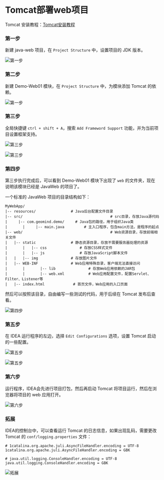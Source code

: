 # Tomcat部署web项目

Tomcat 安装教程：[Tomcat安装教程](https://www.yuque.com/wangyibo-2nejh/rpmiex/gwvdpsnd8fut9n4i)



### 第一步

新建 java-web 项目，在 `Project Structure` 中，设置项目的 JDK 版本。

![第一步](.\assets\第一步.png)

### 第二步

新建 Demo-Web01 模块，在 `Project Structure` 中，为模块添加 Tomcat 的依赖。

![第一步](.\assets\第二步.png)



### 第三步

全局快捷键 `ctrl + shift + A`，搜索 `Add Frameword Support` 功能，并为当前项目设置框架支持。

![第三步](.\assets\第三步1.png)

![第三步](.\assets\第三步2.png)



### 第四步

第三步执行完成后，可以看到 Demo-Web01 模块下出现了 `web` 的文件夹，现在说明该模块已经是 JavaWeb 的项目了。

一个标准的 JavaWeb 项目的目录结构如下：

```
MyWebApp/
|-- resources/                # Java后台配置文件目录
|-- src/										# src目录，存放Java源代码
|	  |-- com.geomind.demo/     # Java包的路径，用于组织Java类
|	 	|	  |-- main.java         # 主入口程序，包含main方法，是程序的起点
|-- web/										# Web资源目录，存放前端相关文件
|   |-- static                # 静态资源目录，存放不需要服务器处理的资源
|		|   |-- css               # 存放CSS样式文件
|		| 	|-- js                # 存放JavaScript脚本文件
|   |   |-- img               # 存放图片文件
|   |-- WEB-INF               # Web应用特殊目录，客户端无法直接访问
|		|		|-- lib               # 存放Web应用依赖的JAR包
|		|		|-- web.xml           # Web应用配置文件，配置Servlet、Filter、Listener等
|   |-- index.html             # 首页文件，Web应用的入口页面
```

然后可以按照该目录，自由编写一些测试的代码，用于后续在 Tomcat 发布后查看。

![第四步](.\assets\第四步.png)



### 第五步

在 IDEA 运行程序的左边，选择 `Edit Configurations` 选项，设置 Tomcat 启动的一些配置。

![第五步](.\assets\第五步1.png)

![第五步](.\assets\第五步2.png)



### 第六步

运行程序，IDEA会先进行项目打包，然后再启动 Tomcat 将项目运行，然后在浏览器将项目的 web 应用打开。

![第六步](.\assets\第六步.png)

### 拓展

IDEA的控制台中，可以查看运行 Tomcat 的日志信息，如果出现乱码，需要更改 Tomcat 的 `conf/logging.properties` 文件：

```properties
# 1catalina.org.apache.juli.AsyncFileHandler.encoding = UTF-8
1catalina.org.apache.juli.AsyncFileHandler.encoding = GBK

# java.util.logging.ConsoleHandler.encoding = UTF-8
java.util.logging.ConsoleHandler.encoding = GBK
```

![拓展](.\assets\拓展.png)